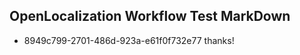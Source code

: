 ## OpenLocalization Workflow Test MarkDown
* 8949c799-2701-486d-923a-e61f0f732e77 thanks!

<!--HONumber=Jul16_HO3-->


